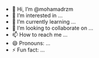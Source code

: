 - 👋 Hi, I’m @mohamadrzm
- 👀 I’m interested in ...
- 🌱 I’m currently learning ...
- 💞️ I’m looking to collaborate on ...
- 📫 How to reach me ...
- 😄 Pronouns: ...
- ⚡ Fun fact: ...

<!---
mohamadrzm/mohamadrzm is a ✨ special ✨ repository because its `README.md` (this file) appears on your GitHub profile.
You can click the Preview link to take a look at your changes.
--->
